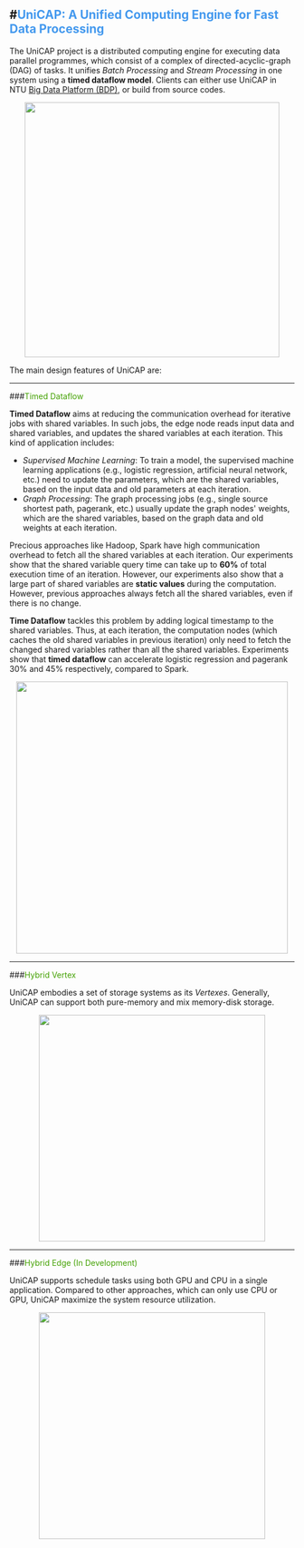 #<span style="color: #4499ee">UniCAP: A Unified Computing Engine for Fast Data Processing</span> 
---

The UniCAP project is a distributed computing engine for executing data parallel programmes, which consist of a complex of  directed-acyclic-graph (DAG) of tasks. It unifies *Batch Processing* and *Stream Processing* in one system using a **timed dataflow model**. Clients can either use UniCAP in NTU [Big Data Platform (BDP)](http://155.69.146.43/bdp), or build from source codes. 

<div  align="center">    
<img src="http://cap-ntu.github.io/UniCAP/img/unicap_sys.jpg" width="450" />
</div>

The main design features of UniCAP are:

---

###<span style="color: #43a102">Timed Dataflow</span>

**Timed Dataflow** aims at reducing the communication overhead for iterative jobs with shared variables. In such jobs, the edge node reads input data and shared variables, and updates the shared variables at each iteration. This kind of application includes:

* *Supervised Machine Learning*: To train a model, the supervised machine learning applications (e.g., logistic regression, artificial neural network, etc.) need to update the parameters, which are the shared variables, based on the input data and old parameters at each iteration.
* *Graph Processing*: The graph processing jobs (e.g., single source shortest path, pagerank, etc.) usually update the graph nodes' weights, which are the shared variables, based on the graph data and old weights at each iteration.

Precious approaches like Hadoop, Spark have high communication overhead to fetch all the shared variables at each iteration. Our experiments show that the shared variable query time can take up to **60%** of total execution time of an iteration. However, our experiments also show that a large part of shared variables are **static values** during the computation. However, previous approaches always fetch all the shared variables, even if there is no change. 

**Time Dataflow** tackles this problem by adding logical timestamp to the shared variables. Thus, at each iteration, the computation nodes (which caches the old shared variables in previous iteration) only need to fetch the changed shared variables rather than all the shared variables. Experiments show that **timed dataflow** can accelerate logistic regression and pagerank 30% and 45% respectively, compared to Spark.

<div  align="center">    
<img src="http://cap-ntu.github.io/UniCAP/img/timed_data_flow.jpg" width="480" />
</div>

---

###<span style="color: #43a102">Hybrid Vertex</span>

UniCAP embodies a set of storage systems as its *Vertexes*. Generally, UniCAP can support both pure-memory and mix memory-disk storage. 

<div  align="center">    
<img src="http://cap-ntu.github.io/UniCAP/img/unicap_storage.png" width="400" />
</div>

---

###<span style="color: #43a102">Hybrid Edge (In Development)</span>

UniCAP supports schedule tasks using both GPU and CPU in a single  application. Compared to other approaches, which can only use CPU or GPU, UniCAP maximize the system resource utilization. 

<div  align="center">    
<img src="http://cap-ntu.github.io/UniCAP/img/unicap_gpu.png" width="400" />
</div>

